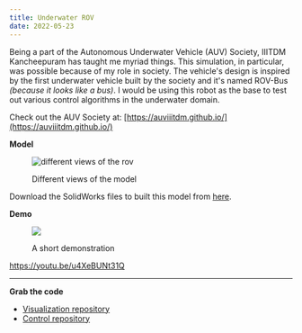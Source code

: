 ```yaml
---
title: Underwater ROV
date: 2022-05-23
---
```


Being a part of the Autonomous Underwater Vehicle (AUV) Society, IIITDM Kancheepuram has taught me myriad things. This simulation, in particular, was possible because of my role in society. The vehicle's design is inspired by the first underwater vehicle built by the society and it's named ROV-Bus _(because it looks like a bus)_. I would be using this robot as the base to test out various control algorithms in the underwater domain.

Check out the AUV Society at: [https://auviiitdm.github.io/](https://auviiitdm.github.io/)

**Model**

<figure>

![different views of the rov](https://cad2controlrobots.wordpress.com/wp-content/uploads/2020/08/rov_bus_sw.png?w=1024)

<figcaption>

Different views of the model

</figcaption>

</figure>

Download the SolidWorks files to built this model from [here](https://github.com/meetm473/rov_bus/tree/master/sw_files).

**Demo**

<figure>

![](https://cad2controlrobots.wordpress.com/wp-content/uploads/2020/08/rov-busshort-demo.gif?w=800)

<figcaption>

A short demonstration

</figcaption>

</figure>

https://youtu.be/u4XeBUNt31Q

* * *

**Grab the code**

- [Visualization repository](https://github.com/meetm473/rov_bus)
- [Control repository](https://github.com/meetm473/rov_bus_control)
